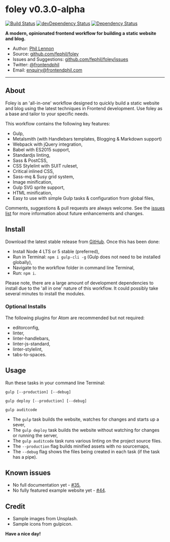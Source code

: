 # foley v0.3.0-alpha

[![Build Status](https://travis-ci.org/fephil/foley.svg?branch=master)](https://travis-ci.org/fephil/foley)
[![devDependency Status](https://david-dm.org/fephil/foley/dev-status.svg)](https://david-dm.org/fephil/foley#info=devDependencies)
[![Dependency Status](https://david-dm.org/fephil/foley.svg)](https://david-dm.org/fephil/foley)

**A modern, opinionated frontend workflow for building a static website and blog.**

* Author: [Phil Lennon](http://frontendphil.co.uk)
* Source: [github.com/fephil/foley](http://github.com/fephil/foley)
* Issues and Suggestions: [github.com/fephil/foley/issues](http://github.com/fephil/foley/issues)
* Twitter: [@frontendphil](http://twitter.com/frontendphil)
* Email: [enquiry@frontendphil.com](mailto:enquiry@frontendphil.com)

***

## About

Foley is an 'all-in-one' workflow designed to quickly build a static website and blog using the latest techniques in Frontend development. Use foley as a base and tailor to your specific needs.

This workflow contains the following key features:

* Gulp,
* Metalsmith (with Handlebars templates, Blogging & Markdown support)
* Webpack with jQuery integration,
* Babel with ES2015 support,
* Standardjs linting,
* Sass & PostCSS,
* CSS Stylelint with SUIT ruleset,
* Critical inlined CSS,
* Sass-mq & Susy grid system,
* Image minification,
* Gulp SVG sprite support,
* HTML minification,
* Easy to use with simple Gulp tasks & configuration from global files,

Comments, suggestions & pull requests are always welcome. See the [issues list](https://github.com/fephil/foley/issues) for more information about future enhancements and changes.

## Install

Download the latest stable release from [GitHub](https://github.com/fephil/foley/releases). Once this has been done:

* Install Node 4 LTS or 5 stable (preferred),
* Run in Terminal: `npm i gulp-cli -g` (Gulp does not need to be installed globally),
* Navigate to the workflow folder in command line Terminal,
* Run: `npm i`.

Please note, there are a large amount of development dependencies to install due to the 'all in one' nature of this workflow. It could possibly take several minutes to install the modules.

### Optional Installs

The following plugins for Atom are recommended but not required:

* editorconfig,
* linter,
* linter-handlebars,
* linter-js-standard,
* linter-stylelint,
* tabs-to-spaces.

## Usage

Run these tasks in your command line Terminal:

`gulp [--production] [--debug]`

`gulp deploy [--production] [--debug]`

`gulp auditcode`

* The `gulp` task builds the website, watches for changes and starts up a sever,
* The `gulp deploy` task builds the website without watching for changes or running the server,
* The `gulp auditcode` task runs various linting on the project source files.
* The `--production` flag builds minified assets with no sourcemaps,
* The `--debug` flag shows the files being created in each task (if the task has a pipe).

## Known issues

* No full documentation yet - [#35](https://github.com/fephil/foley/issues/35),
* No fully featured example website yet - [#44](https://github.com/fephil/foley/issues/44).

## Credit

* Sample images from Unsplash.
* Sample icons from gulpicon.

**Have a nice day!**
